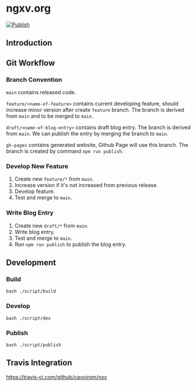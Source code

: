 # ngxv.org

[![Publish](https://travis-ci.com/cavoirom/nxv.svg?branch=main "Publish")](https://travis-ci.com/cavoirom/nxv)

## Introduction

## Git Workflow

### Branch Convention

`main` contains released code.

`feature/<name-of-feature>` contains current developing feature, should increase minor version after create `feature` branch. The branch is derived from `main` and to be merged to `main`.

`draft/<name-of-blog-entry>` contains draft blog entry. The branch is derived
from `main`. We can publish the entry by merging the branch to `main`.

`gh-pages` contains generated website, Github Page will use this branch. The
branch is created by command `npm run publish`.

### Develop New Feature

1. Create new `feature/*` from `main`.
2. Increase version if it's not increased from previous release.
3. Develop feature.
4. Test and merge to `main`.

### Write Blog Entry

1. Create new `draft/*` from `main`.
2. Write blog entry.
3. Test and merge to `main`.
4. Run `npm run publish` to publish the blog entry.

## Development

### Build

```
bash ./script/build
```

### Develop

```
bash ./script/dev
```

### Publish

```
bash ./script/publish
```

## Travis Integration

<https://travis-ci.com/github/cavoirom/nxv>
